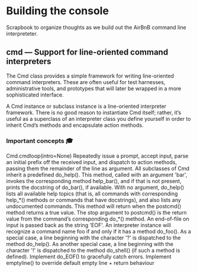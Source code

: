 <h1>Building the console</h1>
Scrapbook to organize thoughts as we build out the AirBnB command line interpreteter.

<h2>cmd — Support for line-oriented command interpreters</h2>
The Cmd class provides a simple framework for writing line-oriented command interpreters. These are often useful for test harnesses, administrative tools, and prototypes that will later be wrapped in a more sophisticated interface.

A Cmd instance or subclass instance is a line-oriented interpreter framework. There is no good reason to instantiate Cmd itself; rather, it’s useful as a superclass of an interpreter class you define yourself in order to inherit Cmd’s methods and encapsulate action methods.

<h3>Important concepts 🎓</h3>
Cmd.cmdloop(intro=None)
Repeatedly issue a prompt, accept input, parse an initial prefix off the received input, and dispatch to action methods, passing them the remainder of the line as argument.
All subclasses of Cmd inherit a predefined do_help(). This method, called with an argument 'bar', invokes the corresponding method help_bar(), and if that is not present, prints the docstring of do_bar(), if available. With no argument, do_help() lists all available help topics (that is, all commands with corresponding help_*() methods or commands that have docstrings), and also lists any undocumented commands.
This method will return when the postcmd() method returns a true value. The stop argument to postcmd() is the return value from the command’s corresponding do_*() method.
An end-of-file on input is passed back as the string 'EOF'.
An interpreter instance will recognize a command name foo if and only if it has a method do_foo(). As a special case, a line beginning with the character '?' is dispatched to the method do_help(). As another special case, a line beginning with the character '!' is dispatched to the method do_shell() (if such a method is defined).
Implement do_EOF() to gracefully catch errors.
Implement emptyline() to override default empty line + return behaviour
